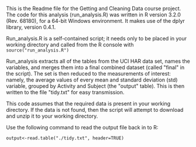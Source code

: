 This is the Readme file for the Getting and Cleaning Data course project. The code for this analysis (run_analysis.R) was written in R version 3.2.0 (Rev. 68180), for a 64-bit Windows environment. It makes use of the dplyr library, version 0.4.1.

Run_analysis.R is a self-contained script; it needs only to be placed in your working directory and called from the R console with ```source("run_analysis.R")```

Run_analysis extracts all of the tables from the UCI HAR data set, names the variables, and merges them into a final combined dataset (called "final" in the script). The set is then reduced to the measurements of interest: namely, the average values of every mean and standard deviation (std) variable, grouped by Activity and Subject (the "output" table). This is then written to the file "tidy.txt" for easy transmission.

This code assumes that the required data is present in your working directory. If the data is not found, then the script will attempt to download and unzip it to your working directory.

Use the following command to read the output file back in to R:

```output<-read.table("./tidy.txt", header=TRUE)```